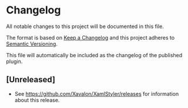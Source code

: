 # Changelog

All notable changes to this project will be documented in this file.

The format is based on [Keep a Changelog](http://keepachangelog.com/en/1.0.0/)
and this project adheres to [Semantic Versioning](http://semver.org/spec/v2.0.0.html).

This file will automatically be included as the changelog of the published plugin.

## [Unreleased]

- See https://github.com/Xavalon/XamlStyler/releases for information about this release.
